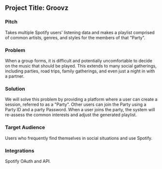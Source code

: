 ## Project Title: Groovz

### Pitch

Takes multiple Spotify users' listening data and makes a playlist comprised of common
artists, genres, and styles for the members of that "Party".

### Problem

When a group forms, it is difficult and potentially uncomfortable to decide on the music
that should be played. This extends to many social gatherings, including parties,
road trips, family gatherings, and even just a night in with a partner.

### Solution

We will solve this problem by providing a platform where a user can create a session,
referred to as a "Party". Other users can join the Party using a Party ID and a
party Password. When a user joins the party, the system will re-assess the common
interests and adjust the generated playlist.

### Target Audience

Users who frequently find themselves in social situations and use Spotify.

### Integrations

Spotify OAuth and API.
